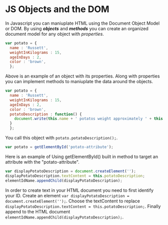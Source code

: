 # JS Objects and the DOM

In Javascript you can maniuplate HTML using the Document Object Model or DOM. By using ***objects*** and ***methods*** you can create an organized document model for any object with *properties*.

```js
var potato = {
  name : 'Russett',
  weightInKilograms : 15,
  ageInDays : 2,
  color : 'brown',
  };
```

Above is an example of an object with its properties. Along with properties you can implement methods to maniuplate the data around the objects.

```js
var potato = {
  name : 'Russett',
  weightInKilograms : 15,
  ageInDays : 2,
  color : 'brown',
  potatoDescription : function() {
    document.write(this.name + ' potatos weight approximately ' + this.weightInKilograms + ' and are ' + this.color + ' in color when they are just ' + this.ageInDays + ' days old.');
  }
  };
```

You call this object with `potato.potatoDescription();`.


```js
var potato = getElementById('potato-attribute'); 
```
Here is an example of Using getElementById() built in method to target an attribute with the "potato-attribute".

```js
var displayPotatoDescription = document.createElement('');
displayPotatoDescription.textContent = this.potatoDescription;
elementIdName.appendChild(displayPotatoDescription);
```
In order to create text in your HTML document you need to first identify your ID. Create an element `var displayPotatoDescription = document.createElement('');`. Choose the textContent to replace `displayPotatoDescription.textContent = this.potatoDescription;`. Finally append to the HTML document `elementIdName.appendChild(displayPotatoDescription);`.
